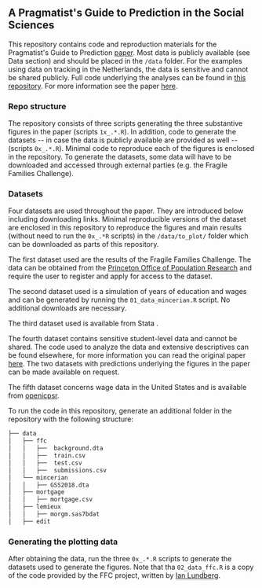## A Pragmatist's Guide to Prediction in the Social Sciences

This repository contains code and reproduction materials for the Pragmatist's Guide to Prediction [paper](https://osf.io/preprints/socarxiv/tjkcy). Most data is publicly available (see Data section) and should be placed in the `/data` folder. For the examples using data on tracking in the Netherlands, the data is sensitive and cannot be shared publicly. Full code underlying the analyses can be found in [this repository](). For more information see the paper [here](https://osf.io/preprints/socarxiv/y6mnb/).

### Repo structure

The repository consists of three scripts generating the three substantive figures in the paper (scripts `1x_.*.R`). In addition, code to generate the datasets -- in case the data is publicly available are provided as well -- (scripts `0x_.*.R`). Minimal code to reproduce each of the figures is enclosed in the repository. To generate the datasets, some data will have to be downloaded and accessed through external parties (e.g. the Fragile Families Challenge).

### Datasets

Four datasets are used throughout the paper. They are introduced below including downloading links. Minimal reproducible versions of the dataset are enclosed in this repository to reproduce the figures and main results (without need to run the `0x_.*R` scripts) in the `/data/to_plot/` folder which can be downloaded as parts of this repository.

The first dataset used are the results of the Fragile Families Challenge. The data can be obtained from the [Princeton Office of Population Research](https://opr.princeton.edu/archive/restricted/) and require the user to register and apply for access to the dataset.

The second dataset used is a simulation of years of education and wages and can be generated by running the `01_data_mincerian.R` script. No additional downloads are necessary.

The third dataset used is available from Stata .

The fourth dataset contains sensitive student-level data and cannot be shared. The code used to analyze the data and extensive descriptives can be found elsewhere, for more information you can read the original paper [here](https://osf.io/preprints/socarxiv/y6mnb/). The two datasets with predictions underlying the figures in the paper can be made available on request.

The fifth dataset concerns wage data in the United States and is available from [openicpsr](https://www.openicpsr.org/openicpsr/project/116216/version/V1/view;jsessionid=10AD4ACEB1CC6CC11B75CFCD3DDFB7D5).

To run the code in this repository, generate an additional folder in the repository with the following structure:

```bash
├── data
│   ├── ffc
│   │   ├──  background.dta
│   │   ├──  train.csv
│   │   ├──  test.csv
│   │   ├──  submissions.csv
│   └── mincerian
│   │   ├── GSS2018.dta
│   ├── mortgage
│   │   ├── mortgage.csv
│   ├── lemieux
│   │   ├── morgm.sas7bdat
│   ├── edit
```

### Generating the plotting data

After obtaining the data, run the three `0x_.*.R` scripts to generate the datasets used to generate the figures. Note that tha `02_data_ffc.R` is a copy of the code provided by the FFC project, written by [Ian Lundberg](https://github.com/ilundberg).
